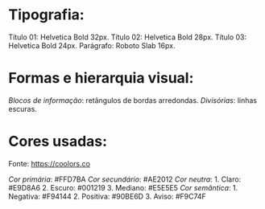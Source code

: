 # Tipografia:
Título 01: Helvetica Bold 32px.
Título 02: Helvetica Bold 28px.
Título 03: Helvetica Bold 24px.
Parágrafo: Roboto Slab 16px.


# Formas e hierarquia visual:
*Blocos de informação*: retângulos de bordas arredondas.
*Divisórias*: linhas escuras.

# Cores usadas:
Fonte: https://coolors.co

*Cor primária*: #FFD7BA
*Cor secundário*: #AE2012
*Cor neutra*:
	1. Claro: #E9D8A6
	2. Escuro: #001219
	3. Mediano: #E5E5E5
*Cor semântica*:
	1. Negativa: #F94144
	2. Positiva: #90BE6D
	3. Aviso: #F9C74F